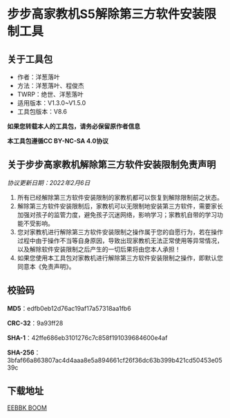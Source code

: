 # 步步高家教机S5解除第三方软件安装限制工具

## 关于工具包
- 作者：洋葱落叶
- 方法：洋葱落叶、程俊杰
- TWRP：绝世、洋葱落叶
- 适用版本：V1.3.0~V1.5.0
- 工具包版本：V8.6

**如果您转载本人的工具包，请务必保留原作者信息**

**本工具包遵循CC BY-NC-SA 4.0协议**

## 关于步步高家教机解除第三方软件安装限制免责声明
*协议更新日期：2022年2月6日*
1. 所有已经解除第三方软件安装限制的家教机都可以恢复到解除限制前之状态。
2. 解除第三方软件安装限制后，家教机可以无限制地安装第三方软件，需要家长加强对孩子的监管力度，避免孩子沉迷网络，影响学习；家教机自带的学习功能不受影响。
3. 您对家教机进行解除第三方软件安装限制之操作属于您的自愿行为，若在操作过程中由于操作不当等自身原因，导致出现家教机无法正常使用等异常情况，以及解除软件安装限制之后产生的一切后果将由您本人承担！
4. 如果您使用本工具包对家教机进行解除第三方软件安装限制之操作，即默认您同意本《免责声明》。

## 校验码
**MD5**：edfb0eb12d76ac19af17a57318aa1fb6

**CRC-32**：9a93ff28

**SHA-1**：42ffe686eb3101276c7c858f191039684600e4af

**SHA-256**：3bfaf66a863807ac4d4aaa8e5a894661cf26f36dc63b399b421cd50453e0539c

## 下载地址
[EEBBK BOOM](https://eebbk.com.cn/s5.html)
